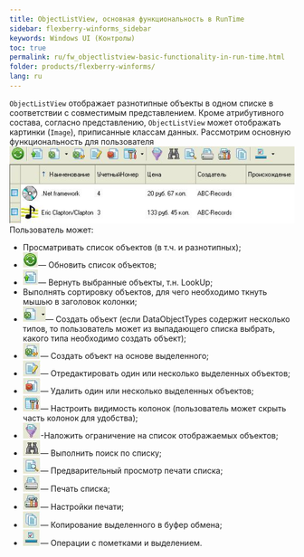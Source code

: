 ```yaml
---
title: ObjectListView, основная функциональность в RunTime
sidebar: flexberry-winforms_sidebar
keywords: Windows UI (Контролы)
toc: true
permalink: ru/fw_objectlistview-basic-functionality-in-run-time.html
folder: products/flexberry-winforms/
lang: ru
---
```


`ObjectListView` отображает разнотипные объекты в одном списке в соответствии с совместимым представлением. Кроме атрибутивного состава, согласно представлению, `ObjectListView` может отображать картинки (`Image`), приписанные классам данных.
Рассмотрим основную функциональность для пользователя
![](/images/pages/products/flexberry-winforms/controls/olv/primer15.jpg)
Пользователь может:
* Просматривать список объектов (в т.ч. и разнотипных);
* ![](/images/pages/products/flexberry-winforms/controls/olv/primer16.jpg)— Обновить список объектов;
* ![](/images/pages/products/flexberry-winforms/controls/olv/primer17.jpg)— Вернуть выбранные объекты, т.н. LookUp;
*  Выполнять сортировку объектов, для чего необходимо ткнуть мышью в заголовок колонки;
* ![](/images/pages/products/flexberry-winforms/controls/olv/primer18.jpg)— Создать объект (если DataObjectTypes содержит несколько типов, то пользователь может из выпадающего списка выбрать, какого типа необходимо создать объект);
* ![](/images/pages/products/flexberry-winforms/controls/olv/primer19.jpg)— Создать объект на основе выделенного;
* ![](/images/pages/products/flexberry-winforms/controls/olv/primer20.jpg)— Отредактировать один или несколько выделенных объектов;
* ![](/images/pages/products/flexberry-winforms/controls/olv/primer21.jpg)— Удалить один или несколько выделенных объектов;
* ![](/images/pages/products/flexberry-winforms/controls/olv/primer22.jpg)— Настроить видимость колонок (пользователь может скрыть часть колонок для удобства);
* ![](/images/pages/products/flexberry-winforms/controls/olv/primer23.jpg)-Наложить ограничение на список отображаемых объектов;
* ![](/images/pages/products/flexberry-winforms/controls/olv/primer24.jpg)— Выполнить поиск по списку;
* ![](/images/pages/products/flexberry-winforms/controls/olv/primer25.jpg)— Предварительный просмотр печати списка;
* ![](/images/pages/products/flexberry-winforms/controls/olv/primer26.jpg)— Печать списка;
* ![](/images/pages/products/flexberry-winforms/controls/olv/primer27.jpg)— Настройки печати;
* ![](/images/pages/products/flexberry-winforms/controls/olv/primer28.jpg)— Копирование выделенного в буфер обмена;
* ![](/images/pages/products/flexberry-winforms/controls/olv/primer29.jpg)— Операции с пометками и выделением.

 

